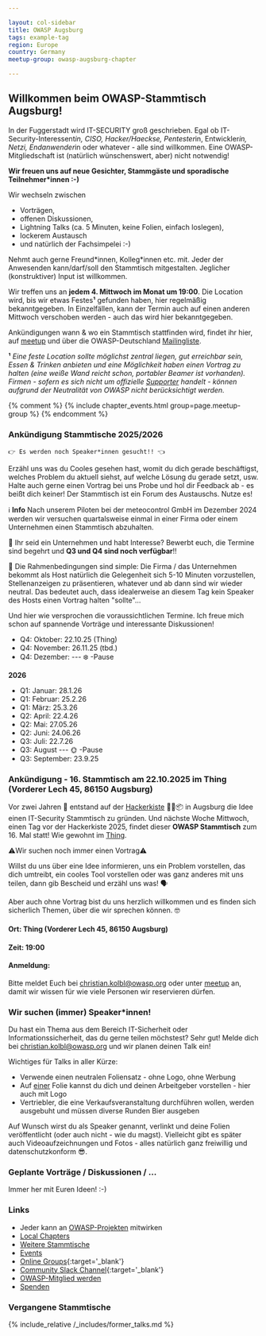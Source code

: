 ```yaml
---

layout: col-sidebar
title: OWASP Augsburg
tags: example-tag
region: Europe
country: Germany
meetup-group: owasp-augsburg-chapter

---
```

## Willkommen beim OWASP-Stammtisch Augsburg!
In der Fuggerstadt wird IT-SECURITY groß geschrieben. Egal ob IT-Security-Interessent*in, CISO, Hacker/Haeckse, Pentester*in, Entwickler*in, Netzi, Endanwender*in oder whatever - alle sind willkommen. Eine OWASP-Mitgliedschaft ist (natürlich wünschenswert, aber) nicht notwendig!

**Wir freuen uns auf neue Gesichter, Stammgäste und sporadische Teilnehmer*innen :-)**

Wir wechseln zwischen 
* Vorträgen,
* offenen Diskussionen,
* Lightning Talks (ca. 5 Minuten, keine Folien, einfach loslegen),
* lockerem Austausch
* und natürlich der Fachsimpelei :-) 

Nehmt auch gerne Freund\*innen, Kolleg\*innen etc. mit. Jeder der Anwesenden kann/darf/soll den Stammtisch mitgestalten. Jeglicher (konstruktiver) Input ist willkommen.

Wir treffen uns an **jedem 4. Mittwoch im Monat um 19:00**. Die Location wird, bis wir etwas Festes<b>¹</b> gefunden haben, hier regelmäßig bekanntgegeben. In Einzelfällen, kann der Termin auch auf einen anderen Mittwoch verschoben werden - auch das wird hier bekanntgegeben.

Ankündigungen wann & wo ein Stammtisch stattfinden wird, findet ihr hier, auf [meetup](https://www.meetup.com/de-DE/owasp-augsburg-chapter/) und über die OWASP-Deutschland [Mailingliste](https://groups.google.com/a/owasp.org/group/germany-chapter/).

<b>¹</b> *Eine feste Location sollte möglichst zentral liegen, gut erreichbar sein, Essen & Trinken anbieten und eine Möglichkeit haben einen Vortrag zu halten (eine weiße Wand reicht schon, portabler Beamer ist vorhanden). Firmen - sofern es sich nicht um offizielle [Supporter](https://owasp.org/supporters) handelt - können aufgrund der Neutralität von OWASP nicht berücksichtigt werden.* 

{% comment %}
{% include chapter_events.html group=page.meetup-group %}
{% endcomment %}
### Ankündigung Stammtische 2025/2026

~~~~~~~~~~~~~~~~~~~~~~~~~~~~~~~~~~~~~~~~~~~~~ 
👉 Es werden noch Speaker*innen gesucht!! 👈 
~~~~~~~~~~~~~~~~~~~~~~~~~~~~~~~~~~~~~~~~~~~~~

Erzähl uns was du Cooles gesehen hast, womit du dich gerade beschäftigst, welches Problem du aktuell siehst, auf welche Lösung du gerade setzt, usw. Halte auch gerne einen Vortrag bei uns Probe und hol dir Feedback ab - es beißt dich keiner! Der Stammtisch ist ein Forum des Austauschs. Nutze es!

ℹ️ **Info**
Nach unserem Piloten bei der meteocontrol GmbH im Dezember 2024 werden wir versuchen quartalsweise einmal in einer Firma oder einem Unternehmen einen Stammtisch abzuhalten. 

📢 Ihr seid ein Unternehmen und habt Interesse? Bewerbt euch, die Termine sind begehrt und **Q3 und Q4 sind noch verfügbar**!! 

🤙 Die Rahmenbedingungen sind simple: Die Firma / das Unternehmen bekommt als Host natürlich die Gelegenheit sich 5-10 Minuten vorzustellen, Stellenanzeigen zu präsentieren, whatever und ab dann sind wir wieder neutral. Das bedeutet auch, dass idealerweise an diesem Tag kein Speaker des Hosts einen Vortrag halten "sollte"...

Und hier wie versprochen die voraussichtlichen Termine. Ich freue mich schon auf spannende Vorträge und interessante Diskussionen!

- Q4: Oktober: 22.10.25 (Thing)
- Q4: November: 26.11.25 (tbd.)
- Q4: Dezember: --- ❄️ -Pause
  
**2026**

- Q1: Januar: 28.1.26
- Q1: Februar: 25.2.26
- Q1: März: 25.3.26
- Q2: April: 22.4.26
- Q2: Mai: 27.05.26
- Q2: Juni: 24.06.26
- Q3: Juli: 22.7.26
- Q3: August --- 🌞 -Pause
- Q3: September: 23.9.25



### Ankündigung - 16. Stammtisch am 22.10.2025 im Thing (Vorderer Lech 45, 86150 Augsburg)

Vor zwei Jahren 🤯 entstand auf der [Hackerkiste](https://hackerkiste.de/) 🧑‍💻📦 in Augsburg die Idee einen IT-Security Stammtisch zu gründen. Und nächste Woche Mittwoch, einen Tag vor der Hackerkiste 2025, findet dieser **OWASP Stammtisch** zum 16. Mal statt! Wie gewohnt im [Thing](https://www.mein-thing.de/). 

⚠️Wir suchen noch immer einen Vortrag⚠️

Willst du uns über eine Idee informieren, uns ein Problem vorstellen, das dich umtreibt, ein cooles Tool vorstellen oder was ganz anderes mit uns teilen, dann gib Bescheid und erzähl uns was! 🗣️ 

Aber auch ohne Vortrag bist du uns herzlich willkommen und es finden sich sicherlich Themen, über die wir sprechen können. 🤓 

#### Ort: Thing (Vorderer Lech 45, 86150 Augsburg)

#### Zeit: 19:00

#### Anmeldung:

Bitte meldet Euch bei [christian.kolbl@owasp.org](mailto:christian.kolbl@owasp.org) oder unter [meetup](https://www.meetup.com/de-DE/owasp-augsburg-chapter/) an, damit wir wissen für wie viele Personen wir reservieren dürfen. 

### Wir suchen (immer) Speaker\*innen! 
Du hast ein Thema aus dem Bereich IT-Sicherheit oder Informationssicherheit, das du gerne teilen möchstest? Sehr gut! Melde dich bei [christian.kolbl@owasp.org](mailto:christian.kolbl@owasp.org) und wir planen deinen Talk ein!

Wichtiges für Talks in aller Kürze:
* Verwende einen neutralen Foliensatz - ohne Logo, ohne Werbung
* Auf <u>einer</u> Folie kannst du dich und deinen Arbeitgeber vorstellen - hier auch mit Logo
* Vertriebler, die eine Verkaufsveranstaltung durchführen wollen, werden ausgebuht und müssen diverse Runden Bier ausgeben

Auf Wunsch wirst du als Speaker genannt, verlinkt und deine Folien veröffentlicht (oder auch nicht - wie du magst). Vielleicht gibt es später auch Videoaufzeichnungen und Fotos - alles natürlich ganz freiwillig und datenschutzkonform 😎.

### Geplante Vorträge / Diskussionen / ...

Immer her mit Euren Ideen! :-) 

### Links
* Jeder kann an [OWASP-Projekten](/projects/) mitwirken
* [Local Chapters](/chapters/)
* [Weitere Stammtische](https://owasp.org/www-chapter-germany/stammtische/#lokale-stammtische)
* [Events](/events/)
* [Online Groups](https://groups.google.com/a/owasp.com/){:target='_blank'}
* [Community Slack Channel](https://owasp.slack.com/){:target='_blank'}
* [OWASP-Mitglied werden](/membership/) 
* [Spenden](/donate/) 

### Vergangene Stammtische

{% include_relative /_includes/former_talks.md %}
